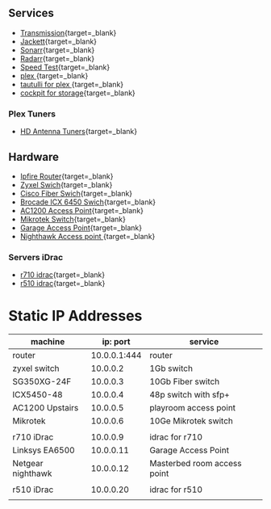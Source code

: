 

## Services
* [Transmission](http://10.0.0.131:9091){target=\_blank}
* [Jackett](http://10.0.0.131:9117){target=\_blank}
* [Sonarr](http://10.0.0.131:8989){target=\_blank}
* [Radarr](http://10.0.0.131:7878){target=\_blank}
* [Speed Test](http://10.0.0.131:12080){target=\_blank}
* [plex ](http://10.0.0.131:32400){target=\_blank}
* [tautulli for plex ](http://tautulli.mattsnoby.com){target=\_blank}
* [cockpit for storage](https://storage:9090){target=\_blank}

### Plex Tuners
* [HD Antenna Tuners](http://my.hdhomerun.com/#tab-2){target=\_blank}


## Hardware
* [Ipfire Router](https://10.0.0.1:444){target=\_blank}
* [Zyxel Swich](https://10.0.0.2){target=\_blank}
* [Cisco Fiber Swich](https://10.0.0.3){target=\_blank}
* [Brocade ICX 6450 Swich](https://10.0.0.4){target=\_blank}
* [AC1200  Access Point](https://10.0.0.5){target=\_blank}
* [Mikrotek Switch](https://10.0.0.6){target=\_blank}
* [Garage Access Point](https://10.0.0.11){target=\_blank}
* [Nighthawk Access point ](https://10.0.0.12){target=\_blank}

### Servers iDrac

* [r710 idrac](https://10.0.0.9){target=\_blank}
* [r510 idrac](https://10.0.0.20){target=\_blank}


# Static IP Addresses

| machine           | ip: port     | service                     |
|-------------------|--------------|-----------------------------|
| router            | 10.0.0.1:444 | router                      |
| zyxel switch      | 10.0.0.2     | 1Gb switch                  |
| SG350XG-24F       | 10.0.0.3     | 10Gb Fiber switch           |
| ICX5450-48        | 10.0.0.4     | 48p switch with sfp+        |
| AC1200 Upstairs   | 10.0.0.5     | playroom access point       |
| Mikrotek          | 10.0.0.6     | 10Ge Mikrotek switch        |
|                   |              |                             |
| r710 iDrac        | 10.0.0.9     | idrac for r710              |
| Linksys EA6500    | 10.0.0.11    | Garage Access Point         |
| Netgear nighthawk | 10.0.0.12    | Masterbed room access point |
|                   |              |                             |
| r510 iDrac        | 10.0.0.20    | idrac for r510              |
|                   |              |                             |
